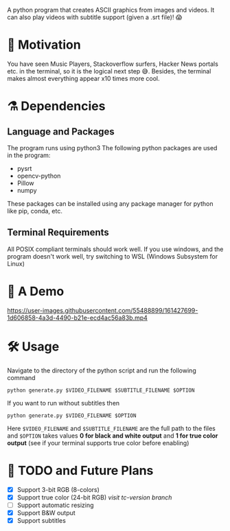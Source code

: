 <a href="./assets/AMP.png" alt="ASCII Media Player" width="1000"></a>

A python program that creates ASCII graphics from images and videos. It can also play videos with subtitle support (given a .srt file)! :scream:

# 🍎 Motivation

You have seen Music Players, Stackoverflow surfers, Hacker News portals etc. in the terminal, so it is the logical next step 😅. Besides, the terminal makes almost everything appear x10 times more cool.

# ⚗️ Dependencies

## Language and Packages

The program runs using python3
The following python packages are used in the program:

- pysrt
- opencv-python
- Pillow
- numpy

These packages can be installed using any package manager for python like pip, conda, etc.

## Terminal Requirements

All POSIX compliant terminals should work well. If you use windows, and the program doesn't work well, try switching to WSL (Windows Subsystem for Linux)

# 🎥 A Demo

https://user-images.githubusercontent.com/55488899/161427699-1d606858-4a3d-4490-b21e-ecd4ac56a83b.mp4

# 🛠️ Usage

Navigate to the directory of the python script and run the following command
```shell
python generate.py $VIDEO_FILENAME $SUBTITLE_FILENAME $OPTION
```
If you want to run without subtitles then
```shell
python generate.py $VIDEO_FILENAME $OPTION
```
Here `$VIDEO_FILENAME` and `$SUBTITLE_FILENAME` are the full path to the files and `$OPTION` takes values **0 for black and white output** and **1 for true color output** (see if your terminal supports true color before enabling)

# 📝 TODO and Future Plans

- [x] Support 3-bit RGB (8-colors)
- [x] Support true color (24-bit RGB) *visit tc-version branch*
- [ ] Support automatic resizing
- [x] Support B&W output
- [x] Support subtitles

